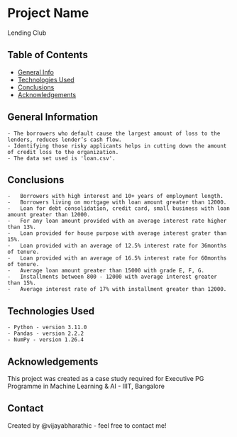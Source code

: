 # Project Name
Lending Club 


## Table of Contents
* [General Info](#general-information)
* [Technologies Used](#technologies-used)
* [Conclusions](#conclusions)
* [Acknowledgements](#acknowledgements)

## General Information

	- The borrowers who default cause the largest amount of loss to the lenders, reduces lender’s cash flow.
	- Identifying those risky applicants helps in cutting down the amount of credit loss to the organization. 
	- The data set used is 'loan.csv'.

## Conclusions
	-	Borrowers with high interest and 10+ years of employment length.
	-	Borrowers living on mortgage with loan amount greater than 12000.
	-	Loan for debt consolidation, credit card, small business with loan amount greater than 12000.
	-	For any loan amount provided with an average interest rate higher than 13%.
	-	Loan provided for house purpose with average interest grater than 15%.
	-	Loan provided with an average of 12.5% interest rate for 36months of tenure.
	-	Loan provided with an average of 16.5% interest rate for 60months of tenure.
	-	Average loan amount greater than 15000 with grade E, F, G.
	-	Installments between 800 - 12000 with average interest greater than 15%.
	-	Average interest rate of 17% with installment greater than 12000.


## Technologies Used
	- Python - version 3.11.0
	- Pandas - version 2.2.2
	- NumPy - version 1.26.4

## Acknowledgements
This project was created as a case study required for Executive PG Programme in Machine Learning & AI - IIIT, Bangalore


## Contact
Created by @vijayabharathic - feel free to contact me!

